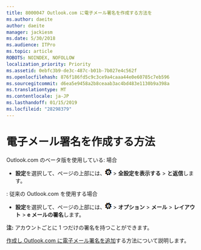 ```yaml
---
title: 8000047 Outlook.com に電子メール署名を作成する方法を
ms.author: daeite
author: daeite
manager: jackiesm
ms.date: 5/30/2018
ms.audience: ITPro
ms.topic: article
ROBOTS: NOINDEX, NOFOLLOW
localization_priority: Priority
ms.assetid: 0ebfc3b9-de3c-487c-b01b-7b027e4c562f
ms.openlocfilehash: 876f186fd5c9c3ce9a4caaa44e0e60785c7eb596
ms.sourcegitcommit: d6ea5e9458a2b8ceaab3ac4bd483e1130b9a398a
ms.translationtype: MT
ms.contentlocale: ja-JP
ms.lasthandoff: 01/15/2019
ms.locfileid: "28298379"
---
```

# <a name="how-to-create-an-email-signature"></a>電子メール署名を作成する方法

Outlook.com のベータ版を使用している: 場合
  
- **設定**を選択して、ページの上部には、![の設定](media/f4b2e798-fff1-4a14-931f-5677a4543b58.png) \> **全設定を表示する** \> **と返信**します。 
    
: 従来の Outlook.com を使用する場合
  
- **設定**を選択して、ページの上部には、![の設定](media/f4b2e798-fff1-4a14-931f-5677a4543b58.png) \> **オプション** \> **メール** \> **レイアウト** \> **e メールの署名**します。 
    
 **注:** アカウントごとに 1 つだけの署名を持つことができます。 
  
[作成し Outlook.com に電子メール署名を追加](https://go.microsoft.com/fwlink/p/?linkid=2001404&amp;clcid=0x409)する方法について説明します。
  

